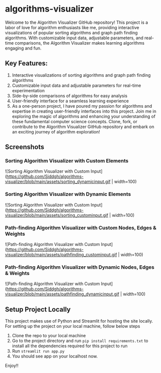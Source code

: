 # algorithms-visualizer

Welcome to the Algorithm Visualizer GitHub repository! 
This project is a labor of love for algorithm enthusiasts like me, providing interactive visualizations of popular sorting algorithms and graph path finding algorithms. 
With customizable input data, adjustable parameters, and real-time comparisons, the Algorithm Visualizer makes learning algorithms engaging and fun.

## Key Features:
1. Interactive visualizations of sorting algorithms and graph path finding algorithms
2. Customizable input data and adjustable parameters for real-time experimentation
3. Side-by-side comparisons of algorithms for easy analysis
4. User-friendly interface for a seamless learning experience
5. As a one-person project, I have poured my passion for algorithms and expertise in creating user-friendly interfaces into this project. Join me in exploring the magic of algorithms and enhancing your understanding of these fundamental computer science concepts. Clone, fork, or contribute to the Algorithm Visualizer GitHub repository and embark on an exciting journey of algorithm exploration!

## Screenshots

### Sorting Algorithm Visualizer with Custom Elements
![Sorting Algorithm Visualizer with Custom Input](https://github.com/Siddgh/algorithms-visualizer/blob/main/assets/sorting_dynamicinput.gif | width=100)

### Sorting Algorithm Visualizer with Dynamic Elements
![Sorting Algorithm Visualizer with Custom Input](https://github.com/Siddgh/algorithms-visualizer/blob/main/assets/sorting_custominput.gif | width=100)

### Path-finding Algorithm Visualizer with Custom Nodes, Edges & Weights
![Path-finding Algorithm Visualizer with Custom Input](https://github.com/Siddgh/algorithms-visualizer/blob/main/assets/pathfinding_custominput.gif | width=100)

### Path-finding Algorithm Visualizer with Dynamic Nodes, Edges & Weights
![Path-finding Algorithm Visualizer with Custom Input](https://github.com/Siddgh/algorithms-visualizer/blob/main/assets/pathfinding_dynamicinput.gif | width=100)

## Setup Project Locally
This project makes use of Python and Streamlit for hosting the site locally.
For setting up the project on your local machine, follow below steps
1. Clone the repo to your local machine
2. Go to the project directory and run `pip install requirements.txt` to install all the dependencies required for this project to run
3. Run `streamlit run app.py`
4. You should see app on your localhost now.

Enjoy!!
